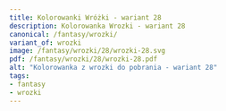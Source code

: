 ```yaml
---
title: Kolorowanki Wróżki - wariant 28
description: Kolorowanka Wrozki - wariant 28
canonical: /fantasy/wrozki/
variant_of: wrozki
image: /fantasy/wrozki/28/wrozki-28.svg
pdf: /fantasy/wrozki/28/wrozki-28.pdf
alt: "Kolorowanka z wrozki do pobrania - wariant 28"
tags:
- fantasy
- wrozki
---
```

